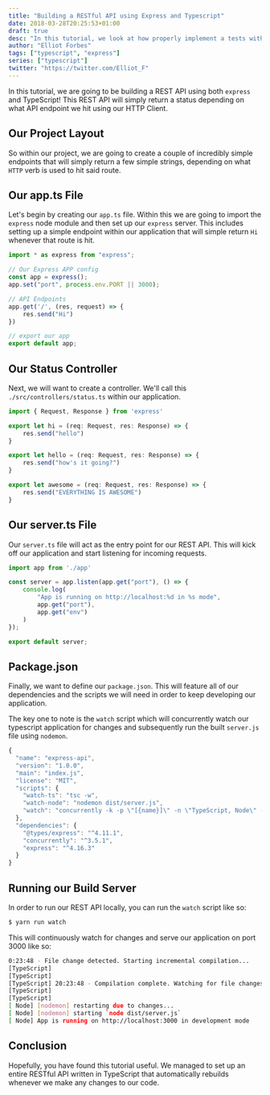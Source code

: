 ```yaml
---
title: "Building a RESTful API using Express and Typescript"
date: 2018-03-28T20:25:53+01:00
draft: true
desc: "In this tutorial, we look at how properly implement a tests within your go based systems using the go test tool"
author: "Elliot Forbes"
tags: ["typescript", "express"]
series: ["typescript"]
twitter: "https://twitter.com/Elliot_F"
---
```


In this tutorial, we are going to be building a REST API using both `express` and TypeScript! This REST API will simply return a status depending on what API endpoint we hit using our HTTP Client. 

## Our Project Layout

So within our project, we are going to create a couple of incredibly simple endpoints that will simply return a few simple strings, depending on what `HTTP` verb is used to hit said route.

## Our app.ts File

Let's begin by creating our `app.ts` file. Within this we are going to import the `express` node module and then set up our `express` server. This includes setting up a simple endpoint within our application that will simple return `Hi` whenever that route is hit. 

```ts
import * as express from "express";

// Our Express APP config
const app = express();
app.set("port", process.env.PORT || 3000);

// API Endpoints
app.get('/', (res, request) => {
    res.send("Hi")   
})

// export our app
export default app;
```

## Our Status Controller

Next, we will want to create a controller. We'll call this `./src/controllers/status.ts` within our application.

```ts
import { Request, Response } from 'express'

export let hi = (req: Request, res: Response) => {
    res.send("hello")
}

export let hello = (req: Request, res: Response) => {
    res.send("how's it going?")
}

export let awesome = (req: Request, res: Response) => {
    res.send("EVERYTHING IS AWESOME")
}
```

## Our server.ts File

Our `server.ts` file will act as the entry point for our REST API. This will kick off our application and start listening for incoming requests.

```ts
import app from './app'

const server = app.listen(app.get("port"), () => {
    console.log(
        "App is running on http://localhost:%d in %s mode",
        app.get("port"),
        app.get("env")
    )
});

export default server;
```

## Package.json

Finally, we want to define our `package.json`. This will feature all of our dependencies and the scripts we will need in order to keep developing our application. 

The key one to note is the `watch` script which will concurrently watch our typescript application for changes and subsequently run the built `server.js` file using `nodemon`.

```js
{
  "name": "express-api",
  "version": "1.0.0",
  "main": "index.js",
  "license": "MIT",
  "scripts": {
    "watch-ts": "tsc -w",
    "watch-node": "nodemon dist/server.js",
    "watch": "concurrently -k -p \"[{name}]\" -n \"TypeScript, Node\" -c \"yello.bold, cyan.bold\" \"yarn run watch-ts\" \"yarn run watch-node\""
  },
  "dependencies": {
    "@types/express": "^4.11.1",
    "concurrently": "^3.5.1",
    "express": "^4.16.3"
  }
}
```

## Running our Build Server

In order to run our REST API locally, you can run the `watch` script like so:

```bash
$ yarn run watch
```

This will continuously watch for changes and serve our application on port 3000 like so:

```bash
0:23:48 - File change detected. Starting incremental compilation...
[TypeScript]
[TypeScript]
[TypeScript] 20:23:48 - Compilation complete. Watching for file changes.
[TypeScript]
[TypeScript]
[ Node] [nodemon] restarting due to changes...
[ Node] [nodemon] starting `node dist/server.js`
[ Node] App is running on http://localhost:3000 in development mode
```

## Conclusion

Hopefully, you have found this tutorial useful. We managed to set up an entire RESTful API written in TypeScript that automatically rebuilds whenever we make any changes to our code.